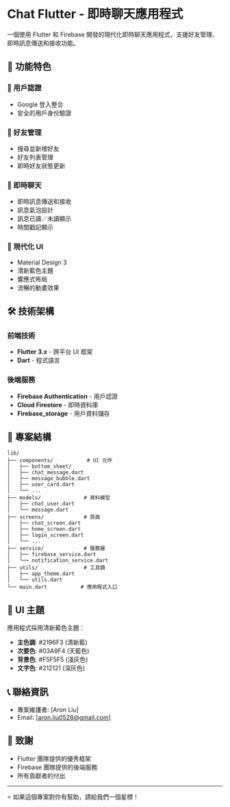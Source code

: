 # Chat Flutter - 即時聊天應用程式

一個使用 Flutter 和 Firebase 開發的現代化即時聊天應用程式，支援好友管理、即時訊息傳送和接收功能。

## 📱 功能特色

### 🔐 用戶認證
- Google 登入整合
- 安全的用戶身份驗證

### 👥 好友管理
- 搜尋並新增好友
- 好友列表管理
- 即時好友狀態更新

### 💬 即時聊天
- 即時訊息傳送和接收
- 訊息氣泡設計
- 訊息已讀／未讀顯示
- 時間戳記顯示

### 🎨 現代化 UI
- Material Design 3
- 清新藍色主題
- 響應式佈局
- 流暢的動畫效果

## 🛠 技術架構

### 前端技術
- **Flutter 3.x** - 跨平台 UI 框架
- **Dart** - 程式語言

### 後端服務
- **Firebase Authentication** - 用戶認證
- **Cloud Firestore** - 即時資料庫
- **Firebase_storage** - 用戶資料儲存

## 📁 專案結構

```
lib/
├── components/           # UI 元件
│   ├── bottom_sheet/
│   ├── chat_message.dart
│   ├── message_bubble.dart
│   ├── user_card.dart
│   └── ...
├── models/              # 資料模型
│   ├── chat_user.dart
│   └── message.dart
├── screens/             # 頁面
│   ├── chat_screen.dart
│   ├── home_screen.dart
│   ├── login_screen.dart
│   └── ...
├── service/             # 服務層
│   ├── firebase_service.dart
│   └── notification_service.dart
├── utils/               # 工具類
│   ├── app_theme.dart
│   └── utils.dart
└── main.dart           # 應用程式入口
```

## 🎨 UI 主題

應用程式採用清新藍色主題：

- **主色調**: #2196F3 (清新藍)
- **次要色**: #03A9F4 (天藍色)
- **背景色**: #F5F5F5 (淺灰色)
- **文字色**: #212121 (深灰色)

## 📞 聯絡資訊
- 專案維護者: [Aron Liu]
- Email: [aron.liu0528@gmail.com]

## 🙏 致謝

- Flutter 團隊提供的優秀框架
- Firebase 團隊提供的後端服務
- 所有貢獻者的付出

---

⭐ 如果這個專案對你有幫助，請給我們一個星標！
